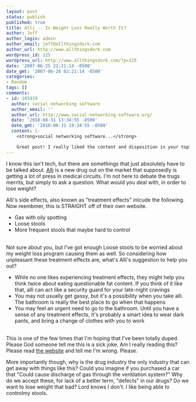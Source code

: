 ```yaml
---
layout: post
status: publish
published: true
title: Alli -- Is Weight Loss Really Worth It?
author: Jeff
author_login: admin
author_email: jeff@allthingsdork.com
author_url: http://www.allthingsdork.com
wordpress_id: 125
wordpress_url: http://www.allthingsdork.com/?p=125
date: '2007-06-25 22:21:14 -0500'
date_gmt: '2007-06-26 02:21:14 -0500'
categories:
- Random
tags: []
comments:
- id: 105919
  author: social networking software
  author_email: ''
  author_url: http://www.social-networking-software.org/
  date: '2010-08-31 13:34:55 -0500'
  date_gmt: '2010-08-31 19:34:55 -0500'
  content: |-
    <strong>social networking software...</strong>

    Great post! I really liked the content and disposition in your topic!...
---
```

<p>I know this isn't tech, but there are somethings that just absolutely have to be talked about. <a href="http://www.myalli.com/howdoesitwork/treatmenteffects.aspx">Alli</a> is a new drug out on the market that supposedly is getting a lot of press in medical circuits. I'm not here to debate the trugs merrits, but simply to ask a question. What would you deal with, in order to lose weight?</p>
<p>Alli's side effects, also known as "treatment effects" inlcude the following. Now reembmer, this is STRAIGHT off of their own website.</p>
<ul>
<li>Gas with oily spotting</li>
<li>Loose stools</li>
<li>More frequent stools that maybe hard to control</li><br />
</ul></p>
<p>Not sure about you, but I've got enough Loose stools to be worried about my weight loss program causing them as well. So considering how unpleasant these treatment effects are, what's Alli's suggestion to help you out?</p>
<ul>
<li>While no one likes experiencing treatment effects, they might help you think twice about eating questionable fat content. If you think of it like that, alli can act like a security guard for your late-night cravings</li>
<li>You may not usually get gassy, but it's a possibility when you take alli. The bathroom is really the best place to go when that happens</li>
<li>You may feel an urgent need to go to the bathroom. Until you have a sense of any treatment effects, it's probably a smart idea to wear dark pants, and bring a change of clothes with you to work</li><br />
</ul></p>
<p>This is one of the few times that I'm hoping that I've been totally duped. Please God someone tell me this is a sick joke. Am I really reading this? Please read <a href="http://www.myalli.com/howdoesitwork/treatmenteffects.aspx"> the website</a> and tell me I'm wrong. Please.</p>
<p>More importantly though, why is the drug industry the only industry that can get away with things like this? Could you imagine if you purchased a car that "Could cause discharge of gas through the ventilation system?" Why do we accept these, for lack of a better term, "defects" in our drugs? Do we want to lose weight that bad? Lord knows I don't. I like being able to controlmy stools.</p>
